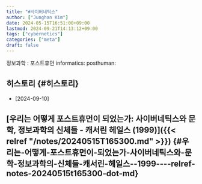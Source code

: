 ```yaml
---
title: "#사이버네틱스"
author: ["Junghan Kim"]
date: 2024-05-15T16:51:00+09:00
lastmod: 2024-09-21T14:13:12+09:00
tags: ["cybernetics"]
categories: ["meta"]
draft: false
---
```


정보과학 : 포스트휴먼 informatics: posthuman:


## 히스토리 {#히스토리}

-   [2024-09-10]


## [우리는 어떻게 포스트휴먼이 되었는가: 사이버네틱스와 문학, 정보과학의 신체들 - 캐서린 헤일스 (1999)]({{< relref "/notes/20240515T165300.md" >}}) {#우리는-어떻게-포스트휴먼이-되었는가-사이버네틱스와-문학-정보과학의-신체들-캐서린-헤일스--1999----relref-notes-20240515t165300-dot-md}
